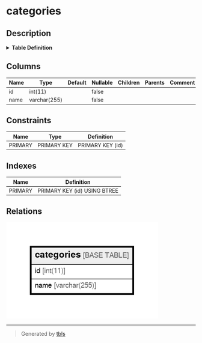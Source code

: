 # categories

## Description

<details>
<summary><strong>Table Definition</strong></summary>

```sql
CREATE TABLE `categories` (
  `id` int(11) NOT NULL,
  `name` varchar(255) NOT NULL,
  PRIMARY KEY (`id`)
) ENGINE=InnoDB DEFAULT CHARSET=utf8
```

</details>

## Columns

| Name | Type | Default | Nullable | Children | Parents | Comment |
| ---- | ---- | ------- | -------- | -------- | ------- | ------- |
| id | int(11) |  | false |  |  |  |
| name | varchar(255) |  | false |  |  |  |

## Constraints

| Name | Type | Definition |
| ---- | ---- | ---------- |
| PRIMARY | PRIMARY KEY | PRIMARY KEY (id) |

## Indexes

| Name | Definition |
| ---- | ---------- |
| PRIMARY | PRIMARY KEY (id) USING BTREE |

## Relations

![er](categories.png)

---

> Generated by [tbls](https://github.com/k1LoW/tbls)
